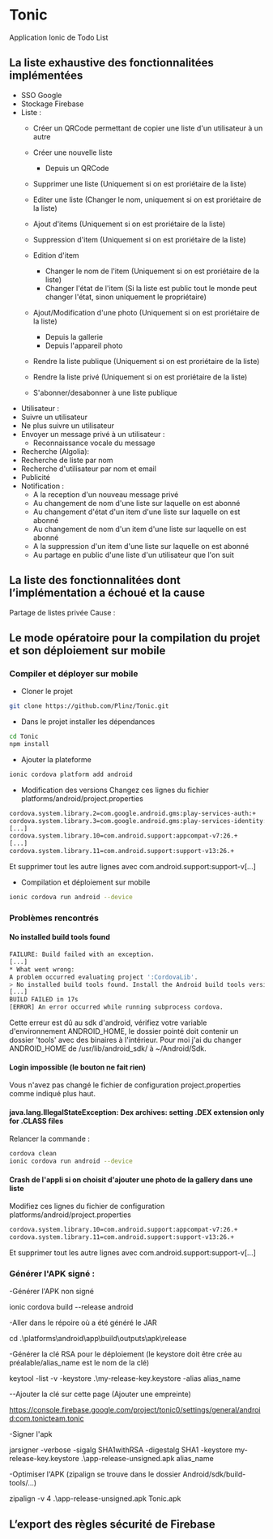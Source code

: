 # Tonic
Application Ionic de Todo List

## La liste exhaustive des fonctionnalitées implémentées
* SSO Google
* Stockage Firebase
* Liste :
  * Créer un QRCode permettant de copier une liste d'un utilisateur à un autre
  * Créer une nouvelle liste
    * Depuis un QRCode
  * Supprimer une liste (Uniquement si on est proriétaire de la liste)
  * Editer une liste (Changer le nom, uniquement si on est proriétaire de la liste)
  * Ajout d'items (Uniquement si on est proriétaire de la liste)
  
  * Suppression d'item (Uniquement si on est proriétaire de la liste)
  * Edition d'item
      * Changer le nom de l'item (Uniquement si on est proriétaire de la liste)
      * Changer l'état de l'item (Si la liste est public tout le monde peut changer l'état, sinon uniquement le propriétaire)
  * Ajout/Modification d'une photo (Uniquement si on est proriétaire de la liste)
    * Depuis la gallerie
    * Depuis l'appareil photo
  * Rendre la liste publique (Uniquement si on est proriétaire de la liste)
  * Rendre la liste privé (Uniquement si on est proriétaire de la liste)
  * S'abonner/desabonner à une liste publique
 * Utilisateur :
  * Suivre un utilisateur
  * Ne plus suivre un utilisateur
  * Envoyer un message privé à un utilisateur :
    * Reconnaissance vocale du message
 * Recherche (Algolia):
  * Recherche de liste par nom 
  * Recherche d'utilisateur par nom et email
* Publicité
* Notification :
  * A la reception d'un nouveau message privé
  * Au changement de nom d'une liste sur laquelle on est abonné
  * Au changement d'état d'un item d'une liste sur laquelle on est abonné
  * Au changement de nom d'un item d'une liste sur laquelle on est abonné
  * A la suppression d'un item d'une liste sur laquelle on est abonné
  * Au partage en public d'une liste d'un utilisateur que l'on suit
## La liste des fonctionnalitées dont l’implémentation a échoué et la cause
Partage de listes privée
Cause : 
## Le mode opératoire pour la compilation du projet et son déploiement sur mobile

### Compiler et déployer sur mobile

* Cloner le projet
 ```sh
git clone https://github.com/Plinz/Tonic.git
```

* Dans le projet installer les dépendances
 ```sh
cd Tonic
npm install
```

* Ajouter la plateforme
 ```sh
ionic cordova platform add android
```

* Modification des versions
Changez ces lignes du fichier platforms/android/project.properties 
 ```sh
cordova.system.library.2=com.google.android.gms:play-services-auth:+
cordova.system.library.3=com.google.android.gms:play-services-identity:+
[...]
cordova.system.library.10=com.android.support:appcompat-v7:26.+
[...]
cordova.system.library.11=com.android.support:support-v13:26.+
```

Et supprimer tout les autre lignes avec com.android.support:support-v[...]


* Compilation et déploiement sur mobile
 ```sh
ionic cordova run android --device
```

### Problèmes rencontrés

#### No installed build tools found

 ```sh
FAILURE: Build failed with an exception.
[...]
* What went wrong:
A problem occurred evaluating project ':CordovaLib'.
> No installed build tools found. Install the Android build tools version 19.1.0 or higher.
[...]
BUILD FAILED in 17s
[ERROR] An error occurred while running subprocess cordova.
```

Cette erreur est dû au sdk d'android, vérifiez votre variable d'environnement ANDROID_HOME, le dossier pointé doit contenir un dossier 'tools' avec des binaires à l'intérieur.
Pour moi j'ai du changer ANDROID_HOME de /usr/lib/android_sdk/ à ~/Android/Sdk.

#### Login impossible (le bouton ne fait rien)

Vous n'avez pas changé le fichier de configuration project.properties comme indiqué plus haut.

#### java.lang.IllegalStateException: Dex archives: setting .DEX extension only for .CLASS files

Relancer la commande :
 ```sh
cordova clean
ionic cordova run android --device
```

#### Crash de l'appli si on choisit d'ajouter une photo de la gallery dans une liste

Modifiez ces lignes du fichier de configuration platforms/android/project.properties 

 ```sh
cordova.system.library.10=com.android.support:appcompat-v7:26.+
cordova.system.library.11=com.android.support:support-v13:26.+
```

Et supprimer tout les autre lignes avec com.android.support:support-v[...]

### Générer l'APK signé : 

-Générer l'APK non signé

ionic cordova build --release android

-Aller dans le répoire où a été généré le JAR

cd .\platforms\android\app\build\outputs\apk\release

-Générer la clé RSA pour le déploiement (le keystore doit être crée au préalable/alias_name est le nom de la clé)

keytool -list -v -keystore .\my-release-key.keystore  -alias alias_name 

--Ajouter la clé sur cette page (Ajouter une empreinte)

https://console.firebase.google.com/project/tonic0/settings/general/android:com.tonicteam.tonic

-Signer l'apk

jarsigner -verbose -sigalg SHA1withRSA -digestalg SHA1 -keystore my-release-key.keystore .\app-release-unsigned.apk alias_name

-Optimiser l'APK (zipalign se trouve dans le dossier Android/sdk/build-tools/...)

zipalign -v 4 .\app-release-unsigned.apk Tonic.apk
## L’export des règles sécurité de Firebase
